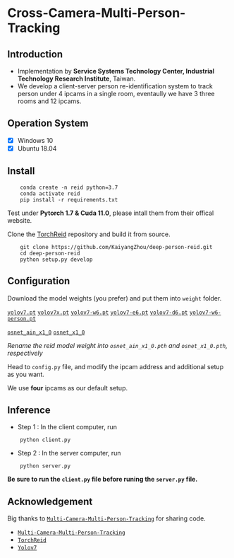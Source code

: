 # Cross-Camera-Multi-Person-Tracking

## Introduction 

* Implementation by **Service Systems Technology Center, Industrial Technology Research Institute**, Taiwan. 
* We develop a client-server person re-identification system to track person under 4 ipcams in a single room, eventaully we have 3 three rooms and 12 ipcams. 

## Operation System 
- [x] Windows 10
- [x] Ubuntu 18.04

## Install

```shell 
    conda create -n reid python=3.7
    conda activate reid
    pip install -r requirements.txt
```
Test under **Pytorch 1.7 & Cuda 11.0**, please intall them from their offical website.

Clone the [TorchReid](https://github.com/KaiyangZhou/deep-person-reid.git) repository and build it from source. 
```shell 
    git clone https://github.com/KaiyangZhou/deep-person-reid.git
    cd deep-person-reid
    python setup.py develop
```

## Configuration
Download the model weights (you prefer) and put them into `weight` folder.

[`yolov7.pt`](https://github.com/WongKinYiu/yolov7/releases/download/v0.1/yolov7.pt) [`yolov7x.pt`](https://github.com/WongKinYiu/yolov7/releases/download/v0.1/yolov7x.pt) [`yolov7-w6.pt`](https://github.com/WongKinYiu/yolov7/releases/download/v0.1/yolov7-w6.pt) [`yolov7-e6.pt`](https://github.com/WongKinYiu/yolov7/releases/download/v0.1/yolov7-e6.pt) [`yolov7-d6.pt`](https://github.com/WongKinYiu/yolov7/releases/download/v0.1/yolov7-d6.pt) [`yolov7-w6-person.pt`](https://github.com/WongKinYiu/yolov7/releases/download/v0.1/yolov7-w6-person.pt)

[`osnet_ain_x1_0`](https://drive.google.com/file/d/1SigwBE6mPdqiJMqhuIY4aqC7--5CsMal/view) [`osnet_x1_0`](https://drive.google.com/file/d/1IosIFlLiulGIjwW3H8uMRmx3MzPwf86x/view)

*Rename the reid model weight into `osnet_ain_x1_0.pth` and `osnet_x1_0.pth`, respectively*

Head to `config.py` file, and modify the ipcam address and additional setup as you want. 

We use **four** ipcams as our default setup.

## Inference 

* Step 1 : In the client computer, run 
```shell
    python client.py
```

* Step 2 : In the server computer, run
```shell
    python server.py
```
**Be sure to run the `client.py` file before runing the `server.py` file.**

## Acknowledgement

Big thanks to [`Multi-Camera-Multi-Person-Tracking`](https://github.com/naufalzhafran/Multi-Camera-Multi-Person-Tracking) for sharing code.

* [`Multi-Camera-Multi-Person-Tracking`](https://github.com/naufalzhafran/Multi-Camera-Multi-Person-Tracking)
* [`TorchReid`](https://github.com/KaiyangZhou/deep-person-reid)
* [`Yolov7`](https://github.com/WongKinYiu/yolov7)